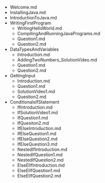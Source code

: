 - Welcome.md
- InstallingJava.md
- IntroductionToJava.md
- WritingFirstProgram
  - WritingHelloWorld.md
  - CompilingAndRunningJavaPrograms.md
  - Question1.md
  - Question2.md
- DataTypesAndVariables
  - Introduction.md
  - AddingTwoNumbers_SolutionVideo.md
  - Question1.md
  - Question2.md
- GettingInput
  - Introduction.md
  - Question1.md
  - SolutionVideo1.md
  - Question2.md
- ConditionalsIfStatement
  - IfIntroduction.md
  - IfSolutionVideo1.md
  - IfQuestion1.md
  - IfQuesiton2.md
  - IfElseIntroduction.md
  - IfElseQuestion1.md
  - IfElseQuestion2.md
  - IfElseQuestion3.md
  - NestedIfIntroduction.md
  - NestedIfQuestion1.md
  - NestedIfQuestion2.md
  - ElseElIfIntroduction.md
  - ElseElIfQuestion1.md
  - ElseElIfQuestion2.md
